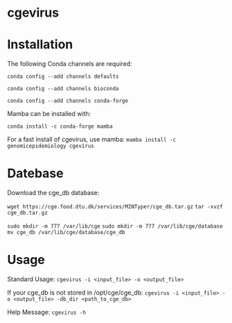 # cgevirus

# Installation

The following Conda channels are required:

`conda config --add channels defaults`

`conda config --add channels bioconda`

`conda config --add channels conda-forge`

Mamba can be installed with:

`conda install -c conda-forge mamba`

For a fast install of cgevirus, use mamba:
`mamba install -c genomicepidemiology cgevirus`


# Datebase

Download the cge_db database:

`wget https://cge.food.dtu.dk/services/MINTyper/cge_db.tar.gz`
`tar -xvzf cge_db.tar.gz`

`sudo mkdir -m 777 /var/lib/cge`
`sudo mkdir -m 777 /var/lib/cge/database`
`mv cge_db /var/lib/cge/database/cge_db`

# Usage

Standard Usage:
`cgevirus -i <input_file> -o <output_file>`

If your cge_db is not stored in /opt/cge/cge_db:
`cgevirus -i <input_file> -o <output_file> -db_dir <path_to_cge_db>`

Help Message:
`cgevirus -h`
